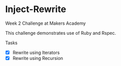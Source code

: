 Inject-Rewrite
==============

Week 2 Challenge at Makers Academy

This challenge demonstrates use of Ruby and Rspec. 

Tasks

- [x] Rewrite using Iterators
- [x] Rewrite using Recursion